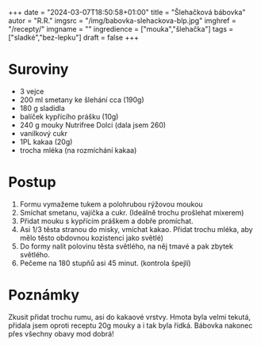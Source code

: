 
+++
date = "2024-03-07T18:50:58+01:00"
title = "Šlehačková bábovka"
autor = "R.R."
imgsrc = "/img/babovka-slehackova-blp.jpg"
imghref = "/recepty/"
imgname = ""
ingredience = ["mouka","šlehačka"]
tags = ["sladké","bez-lepku"]
draft = false
+++


# Suroviny
- 3 vejce
- 200 ml smetany ke šlehání cca (190g)
- 180 g sladidla
- balíček kypřícího prášku (10g)
- 240 g  mouky Nutrifree Dolci (dala jsem 260)
- vanilkový cukr 
- 1PL kakaa (20g)
- trocha mléka (na rozmíchání kakaa)

# Postup
1. Formu vymažeme tukem a polohrubou rýžovou moukou
2. Smíchat smetanu, vajíčka a cukr. (Ideálně trochu prošlehat mixerem)
3. Přidat mouku s kypřícím práškem a dobře promíchat. 
4. Asi 1/3 těsta stranou do misky, vmíchat kakao. Přidat trochu mléka, aby mělo těsto obdovnou kozistenci jako světlé)
5. Do formy nalít polovinu těsta světlého, na něj tmavé a pak zbytek světlého.
6. Pečeme na 180 stupňů asi 45 minut. (kontrola špejlí)

# Poznámky
Zkusit přidat trochu rumu, asi do kakaové vrstvy. Hmota byla velmi tekutá, přidala jsem oproti receptu 20g mouky a i tak byla řídká. Bábovka nakonec přes všechny obavy mod dobrá!


<!-- --> 